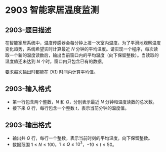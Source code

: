 # 2903 智能家居温度监测

## 2903-题目描述

在智能家居系统中，温度传感器会每分钟上报一次室内温度。为了平滑地观察温度变化趋势，系统希望实时计算最近 $N$ 分钟的平均温度。请实现一个程序，每次读取一个新的温度读数后，输出当前窗口内的平均温度（向下保留整数）。当读取的温度值还未达到 $N$ 个时，窗口内只包含已有的数据。

要求每次输出时都能在 $O(1)$ 时间内计算平均值。

## 2903-输入格式

- 第一行包含两个整数，$N$ 和 $Q$，分别表示最近 $N$ 分钟和温度读数的总次数。
- 接下来 $Q$ 行，每行包含一个整数 $t$，表示当前分钟的温度值。

## 2903-输出格式

- 输出共 $Q$ 行，每行一个整数，表示当前时刻的平均温度，向下保留整数。
- 数据范围 $1≤N≤100$，$1≤Q≤10^3$，$−10≤t≤50$。
